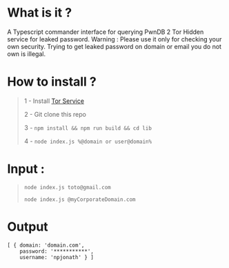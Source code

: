 
# What is it ?

A Typescript commander interface for querying PwnDB 2 Tor Hidden service for leaked password.
Warning : Please use it only for checking your own security. Trying to get leaked password on domain or email you do not own is illegal.

# How to install ?
 >1 - Install [Tor Service](https://www.torproject.org/docs/debian.html.en)
 >
 >2 - Git clone this repo
 >
 >3 - ```npm install && npm run build && cd lib```
 >
 >4 - ```node index.js %@domain or user@domain%```
 
# Input :
 
 >```node index.js toto@gmail.com```
 >
 >```node index.js @myCorporateDomain.com```

# Output 

```
[ { domain: 'domain.com',
    password: '***********',
    username: 'npjonath' } ]

```
